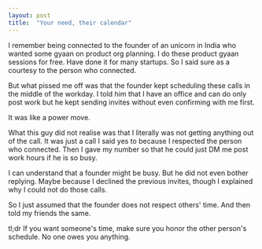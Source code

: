 ```yaml
---
layout: post
title:  "Your need, their calendar"
---
```


I remember being connected to the founder of an unicorn in India who wanted some gyaan on product org planning. I do these product gyaan sessions for free. Have done it for many startups. So I said sure as a courtesy to the person who connected.

But what pissed me off was that the founder kept scheduling these calls in the middle of the workday. I told him that I have an office and can do only post work but he kept sending invites without even confirming with me first.

It was like a power move.

What this guy did not realise was that I literally was not getting anything out of the call. It was just a call I said yes to because I respected the person who connected. Then I gave my number so that he could just DM me post work hours if he is so busy.

I can understand that a founder might be busy. But he did not even bother replying. Maybe because I declined the previous invites, though I explained why I could not do those calls.

So I just assumed that the founder does not respect others' time. And then told my friends the same.

tl;dr If you want someone's time, make sure you honor the other person's schedule. No one owes you anything.
